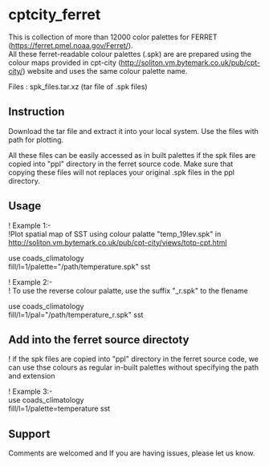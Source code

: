 #  cptcity_ferret
This is collection of more than 12000 color palettes for FERRET (https://ferret.pmel.noaa.gov/Ferret/).  
All these ferret-readable colour palettes (.spk) are are prepared using the colour maps provided in cpt-city (http://soliton.vm.bytemark.co.uk/pub/cpt-city/) website and uses the same colour palette name. 

Files : spk_files.tar.xz (tar file of .spk files)

## Instruction  

Download the tar file and extract it into your local system.  Use the files with path for plotting. 


All these files can be easily accessed as in built palettes if the spk files are copied into "ppl" directory in the ferret source code. Make sure that copying  these files will not replaces your original .spk files in the ppl directory.


## Usage 


!       Example 1:- \
!Plot spatial map of SST using colour palatte "temp_19lev.spk" in http://soliton.vm.bytemark.co.uk/pub/cpt-city/views/totp-cpt.html 


use coads_climatology \
fill/l=1/palette="/path/temperature.spk" sst  


!           Example 2:-\
! To use the reverse colour palatte, use the suffix "_r.spk"  to the flename 

use coads_climatology \
fill/l=1/pal="/path/temperature_r.spk" sst 

## Add into the ferret source directoty 
! if the spk files are copied into "ppl" directory in the ferret source code, we can use thse colours as regular in-built palettes without specifying the path and extension 

!           Example 3:- \
use coads_climatology \
fill/l=1/palette=temperature sst  

## Support 
Comments are welcomed and If you are having issues, please let us know. 




